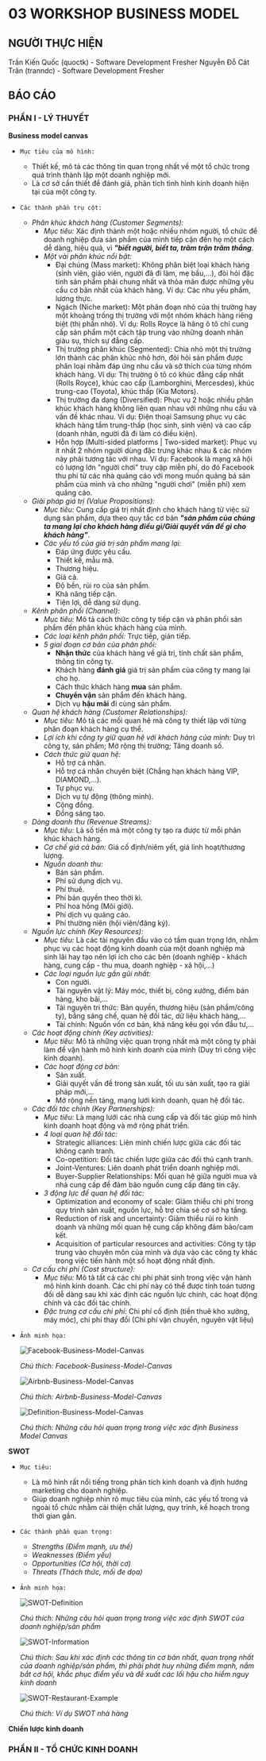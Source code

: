 # 03 WORKSHOP BUSINESS MODEL

## NGƯỜI THỰC HIỆN

Trần Kiến Quốc (quoctk) - Software Development Fresher
Nguyễn Đỗ Cát Trân (tranndc) - Software Development Fresher

## BÁO CÁO

### PHẦN I - LÝ THUYẾT

**Business model canvas**

* `Mục tiêu của mô hình:` 
    * Thiết kế, mô tả các thông tin quan trọng nhất về một tổ chức trong quá trình thành lập một doanh nghiệp mới.
    * Là cơ sở cần thiết để đánh giá, phân tích tình hình kinh doanh hiện tại của một công ty.
* `Các thành phần trụ cột:`
    * *Phân khúc khách hàng (Customer Segments):*
        * *Mục tiêu:* Xác định thành một hoặc nhiều nhóm người, tổ chức để doanh nghiệp đưa sản phẩm của mình tiếp cận đến họ một cách dễ dàng, hiệu quả, vì ***"biết người, biết ta, trăm trận trăm thắng***.
        * *Một vài phân khúc nổi bật:*
            * Đại chúng (Mass market): Không phân biệt loại khách hàng (sinh viên, giáo viên, người đã đi làm, mẹ bầu,...), đòi hỏi đặc tính sản phẩm phải chung nhất và thỏa mãn được những yêu cầu cơ bản nhất của khách hàng. Ví dụ: Các nhu yếu phẩm, lương thực.
            * Ngách (Niche market): Một phân đoạn nhỏ của thị trường hay một khoảng trống thị trường với một nhóm khách hàng riêng biệt (thị phần nhỏ). Ví dụ: Rolls Royce là hãng ô tô chỉ cung cấp sản phẩm một cách tập trung vào những doanh nhân giàu sụ, thích sự đẳng cấp.
            * Thị trường phân khúc (Segmented): Chia nhỏ một thị trường lớn thành các phân khúc nhỏ hơn, đòi hỏi sản phẩm được phân loại nhằm đáp ứng nhu cầu và sở thích của từng nhóm khách hàng. Ví dụ: Thị trường ô tô có khúc đẳng cấp nhất (Rolls Royce), khúc cao cấp (Lamborghini, Mercesdes), khúc trung-cao (Toyota), khúc thấp (Kia Motors).
            * Thị trường đa dạng (Diversified): Phục vụ 2 hoặc nhiều phân khúc khách hàng không liên quan nhau với những nhu cầu và vấn đề khác nhau. Ví dụ: Điện thoại Samsung phục vụ các khách hàng tầm trung-thấp (học sinh, sinh viên) và cao cấp (doanh nhân, người đã đi làm có điều kiện).
            * Hỗn hợp (Multi-sided platforms | Two-sided market): Phục vụ ít nhất 2 nhóm người dùng đặc trưng khác nhau & các nhóm này phải tương tác với nhau. Ví dụ: Facebook là mạng xã hội có lượng lớn "người chơi" truy cập miễn phí, do đó Facebook thu phí từ các nhà quảng cáo với mong muốn quảng bá sản phẩm của mình và cho những "người chơi" (miễn phí) xem quảng cáo.
    * *Giải pháp giá trị (Value Propositions):*
        * *Mục tiêu:* Cung cấp giá trị nhất định cho khách hàng từ việc sử dụng sản phẩm, dựa theo quy tắc cơ bản ***"sản phẩm của chúng ta mang lại cho khách hàng điều gì/Giải quyết vấn đề gì cho khách hàng"***.
        * *Các yếu tố của giá trị sản phẩm mang lại:*
            * Đáp ứng được yêu cầu.
            * Thiết kế, mẫu mã.
            * Thương hiệu.
            * Giá cả.
            * Độ bền, rủi ro của sản phẩm.
            * Khả năng tiếp cận.
            * Tiện lợi, dễ dàng sử dụng.
    * *Kênh phân phối (Channel):*
        * *Mục tiêu:* Mô tả cách thức công ty tiếp cận và phân phối sản phẩm đến phân khúc khách hàng của mình.
        * *Các loại kênh phân phối:* Trực tiếp, gián tiếp.
        * *5 giai đoạn cơ bản của phân phối:* 
            * **Nhận thức** của khách hàng về giá trị, tính chất sản phẩm, thông tin công ty.
            * Khách hàng **đánh giá** giá trị sản phẩm của công ty mang lại cho họ.
            * Cách thức khách hàng **mua** sản phẩm.
            * **Chuyển vận** sản phẩm đến khách hàng.
            * Dịch vụ **hậu mãi** đi cùng sản phẩm.
    * *Quan hệ khách hàng (Customer Relationships):*
        * *Mục tiêu:* Mô tả các mối quan hệ mà công ty thiết lập với từng phân đoạn khách hàng cụ thể.
        * *Lợi ích khi công ty giữ quan hệ với khách hàng của mình:* Duy trì công ty, sản phẩm; Mở rộng thị trường; Tăng doanh số.
        * *Cách thức giữ quan hệ:*
            * Hỗ trợ cá nhân.
            * Hỗ trợ cá nhân chuyên biệt (Chẳng hạn khách hàng VIP, DIAMOND,...).
            * Tự phục vụ.
            * Dịch vụ tự động (thông minh).
            * Cộng đồng.
            * Đồng sáng tạo.
    * *Dòng doanh thu (Revenue Streams):*
        * *Mục tiêu:* Là số tiền mà một công ty tạo ra được từ mỗi phân khúc khách hàng.
        * *Cơ chế giá cả bán:* Giá cố định/niêm yết, giá linh hoạt/thương lượng.
        * *Nguồn doanh thu:*
            * Bán sản phẩm.
            * Phí sử dụng dịch vụ.
            * Phí thuê.
            * Phí bản quyền theo thời kì.
            * Phí hoa hồng (Môi giới).
            * Phí dịch vụ quảng cáo.
            * Phí thường niên (hội viên/đăng ký).
    * *Nguồn lực chính (Key Resources):*
        * *Mục tiêu:* Là các tài nguyên đầu vào có tầm quan trọng lớn, nhằm phục vụ các hoạt động kinh doanh của một doanh nghiệp mà sinh lãi hay tạo nên lợi ích cho các bên (doanh nghiệp - khách hàng, cung cấp - thu mua, doanh nghiệp - xã hội,...)
        * *Các loại nguồn lực gần gũi nhất:*
            * Con người.
            * Tài nguyên vật lý: Máy móc, thiết bị, công xưởng, điểm bán hàng, kho bãi,...
            * Tài nguyên tri thức: Bản quyền, thương hiệu (sản phẩm/công ty), bằng sáng chế, quan hệ đối tác, dữ liệu khách hàng,...
            * Tài chính: Nguồn vốn cơ bản, khả năng kêu gọi vốn đầu tư,...
    * *Các hoạt động chính (Key activities):*
        * *Mục tiêu:* Mô tả những việc quan trọng nhất mà một công ty phải làm để vận hành mô hình kinh doanh của mình (Duy trì công việc kinh doanh).
        * *Các hoạt động cơ bản:*
            * Sản xuất.
            * Giải quyết vấn đề trong sản xuất, tối ưu sản xuất, tạo ra giải pháp mới,...
            * Mở rộng nền tảng, mạng lưới kinh doanh, quan hệ đối tác.
    * *Các đối tác chính (Key Partnerships):*
        * *Mục tiêu:* Là mạng lưới các nhà cung cấp và đối tác giúp mô hình kinh doanh hoạt động và mở rộng phát triển.
        * *4 loại quan hệ đối tác:*
            * Strategic alliances: Liên minh chiến lược giữa các đối tác không cạnh tranh.
            * Co-opetition: Đối tác chiến lược giữa các đối thủ cạnh tranh.
            * Joint-Ventures: Liên doanh phát triển doanh nghiệp mới.
            * Buyer-Supplier Relationships: Mối quan hệ giữa người mua và nhà cung cấp để đảm bảo nguồn cung cấp đáng tin cậy.
        * *3 động lực để quan hệ đối tác:*
            * Optimization and economy of scale: Giảm thiểu chi phí trong quy trình sản xuất, nguồn lực, hỗ trợ chia sẻ cơ sở hạ tầng.
            * Reduction of risk and uncertainty: Giảm thiểu rủi ro kinh doanh và những mối quan hệ cung cấp không đảm bảo/cam kết.
            * Acquisition of particular resources and activities: Công ty tập trung vào chuyên môn của mình và dựa vào các công ty khác trong việc tiến hành một số hoạt động nhất định.
    * *Cơ cấu chi phí (Cost structure):*
        * *Mục tiêu:* Mô tả tất cả các chi phí phát sinh trong việc vận hành mô hình kinh doanh. Các chi phí này có thể được tính toán tương đối dễ dàng sau khi xác định các nguồn lực chính, các hoạt động chính và các đối tác chính.
        * *Đặc trưng cơ cấu chi phí:* Chi phí cố định (tiền thuê kho xưởng, máy móc), chi phí thay đổi (Chi phí vận chuyển, nguyên vật liệu)
* `Ảnh minh họa:`

    ![Facebook-Business-Model-Canvas](./images/Facebook-Business-Model-Canvas.png)

    *Chú thích: Facebook-Business-Model-Canvas*

    ![Airbnb-Business-Model-Canvas](./images/Airbnb-Business-Model-Canvas.png)

    *Chú thích: Airbnb-Business-Model-Canvas*

    ![Definition-Business-Model-Canvas](./images/Definition-Business-Model-Canvas.jpg)

    *Chú thích: Những câu hỏi quan trọng trong việc xác định Business Model Canvas*

**SWOT**

* `Mục tiêu:` 
    * Là mô hình rất nổi tiếng trong phân tích kinh doanh và định hướng marketing cho doanh nghiệp. 
    * Giúp doanh nghiệp nhìn rõ mục tiêu của mình, các yếu tố trong và ngoài tổ chức nhằm cải thiện chất lượng, quy trình, kế hoạch trong thời gian gần.
* `Các thành phần quan trọng:`
    * *Strengths (Điểm mạnh, ưu thế)*
    * *Weaknesses (Điểm yếu)*
    * *Opportunities (Cơ hội, thời cơ)*
    * *Threats (Thách thức, mối đe dọa)*
* `Ảnh minh họa:`

    ![SWOT-Definition](./images/SWOT-Definition.jpg)

    *Chú thích: Những câu hỏi quan trọng trong việc xác định SWOT của doanh nghiệp/sản phẩm*

    ![SWOT-Information](./images/SWOT-Information.jpg)

    *Chú thích: Sau khi xác định các thông tin cơ bản nhất, quan trọng nhất của doanh nghiệp/sản phẩm, thì phải phát huy những điểm mạnh, nắm bắt cơ hội, khắc phục điểm yếu và đề xuất các lối hậu cho hiểm nguy kinh doanh*

    ![SWOT-Restaurant-Example](./images/SWOT-Restaurant-Example.png)

    *Chú thích: Ví dụ SWOT nhà hàng*

**Chiến lược kinh doanh**



### PHẦN II - TỔ CHỨC KINH DOANH

